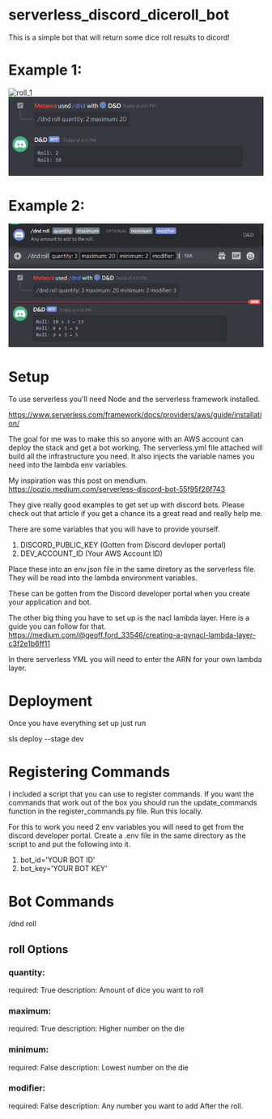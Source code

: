 # serverless_discord_diceroll_bot

This is a simple bot that will return some dice roll results to dicord!

# Example 1:

![roll_1](roll1.PNG)
![roll_1_result](roll_1_result.PNG)

# Example 2:

![roll_2](roll_2.PNG)
![roll_2_result](roll_2_result.PNG)

# Setup

To use serverless you'll need Node and the serverless framework installed.

https://www.serverless.com/framework/docs/providers/aws/guide/installation/

The goal for me was to make this so anyone with an AWS account can deploy the stack and get a bot working. The serverless.yml file attached will build all the infrastructure you need. It also injects the variable names you need into the lambda env variables.

My inspiration was this post on mendium. https://oozio.medium.com/serverless-discord-bot-55f95f26f743

They give really good examples to get set up with discord bots. Please check out that article if you get a chance its a great read and really help me.

There are some variables that you will have to provide yourself.

1. DISCORD_PUBLIC_KEY (Gotten from Discord devloper portal)
2. DEV_ACCOUNT_ID (Your AWS Account ID)

Place these into an env.json file in the same diretory as the serverless file. They will be read into the lambda environment variables.

These can be gotten from the Discord developer portal when you create your application and bot.

The other big thing you have to set up is the nacl lambda layer. Here is a guide you can follow for that.
https://medium.com/@geoff.ford_33546/creating-a-pynacl-lambda-layer-c3f2e1b6ff11

In there serverless YML you will need to enter the ARN for your own lambda layer.

# Deployment

Once you have everything set up just run

sls deploy --stage dev

# Registering Commands

I included a script that you can use to register commands. If you want the commands that work out of the box you should run the update_commands function in the register_commands.py file. Run this locally.

For this to work you need 2 env variables you will need to get from the discord developer portal. Create a .env file in the same directory as the script to and put the following into it.

1. bot_id='YOUR BOT ID'
2. bot_key='YOUR BOT KEY'

# Bot Commands

/dnd roll

## roll Options

### quantity:

required: True
description: Amount of dice you want to roll

### maximum:

required: True
description: Higher number on the die

### minimum:

required: False
description: Lowest number on the die

### modifier:

required: False
description: Any number you want to add After the roll.
